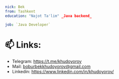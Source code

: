 ```yaml
nick: Bek
from: Tashkent
education: "Najot Ta'lim" _Java backend_

job: `Java Developer`
```

# 📫 Links:
* Telegram: https://t.me/khudoyorov
* Mail: boburbekkhudoyorov@gmail.com
* Linkedin: https://www.linkedin.com/in/khudoyorov/
